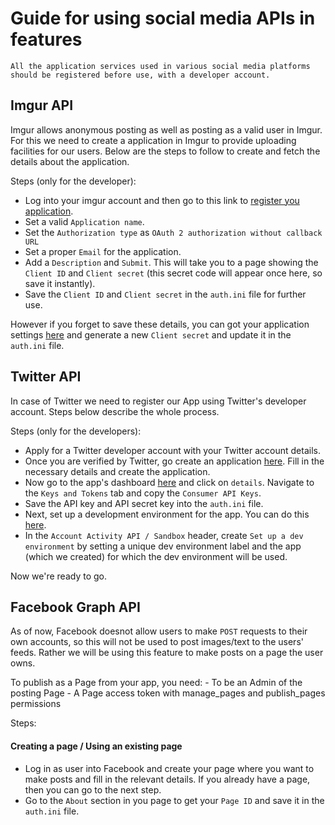 # Guide for using social media APIs in features

    All the application services used in various social media platforms should be registered before use, with a developer account.

##  Imgur API

Imgur allows anonymous posting as well as posting as a valid user in Imgur. For this we need to create a application in Imgur to provide uploading facilities for our users. Below are the steps to follow to create and fetch the details about the application.

Steps (only for the developer):
 - Log into your imgur account and then go to this link to [register you application](https://api.imgur.com/oauth2/addclient).
 - Set a valid `Application name`.
 - Set the `Authorization type` as `OAuth 2 authorization without callback URL`
 - Set a proper `Email` for the application.
 - Add a `Description` and `Submit`. This will take you to a page showing the `Client ID` and `Client secret` (this secret code will appear once here, so save it instantly).
 - Save the `Client ID` and `Client secret` in the `auth.ini` file for further use.

However if you forget to save these details, you can got your application settings [here](https://imgur.com/account/settings/apps) and generate a new `Client secret` and update it in the `auth.ini` file.

## Twitter API
In case of Twitter we need to register our App using Twitter's developer account. Steps below describe the whole process.

Steps (only for the developers):
 - Apply for a Twitter developer account with your Twitter account details.
 - Once you are verified by Twitter, go create an application [here](https://developer.twitter.com/en/apps/create). Fill in the necessary details and create the application.
 - Now go to the app's dashboard [here](https://developer.twitter.com/en/apps/) and click on `details`. Navigate to the `Keys and Tokens` tab and copy the `Consumer API Keys`.  
 - Save the API key and API secret key into the `auth.ini` file.
 - Next, set up a development environment for the app. You can do this [here](https://developer.twitter.com/en/account/environments).
 - In the `Account Activity API / Sandbox` header, create `Set up a dev environment` by setting a unique dev environment label and the app (which we created) for which the dev environment will be used.

Now we're ready to go.  

## Facebook Graph API
As of now, Facebook doesnot allow users to make `POST` requests to their own accounts, so this will not be used to post images/text to the users' feeds. Rather we will be using this feature to make posts on a page the user owns.

To publish as a Page from your app, you need:
    - To be an Admin of the posting Page
    - A Page access token with manage_pages and publish_pages permissions

Steps:
#### Creating a page / Using an existing page
 - Log in as user into Facebook and create your page where you want to make posts and fill in the relevant details. If you already have a page, then you can go to the next step.
 - Go to the `About` section in you page to get your `Page ID` and save it in the `auth.ini` file.
